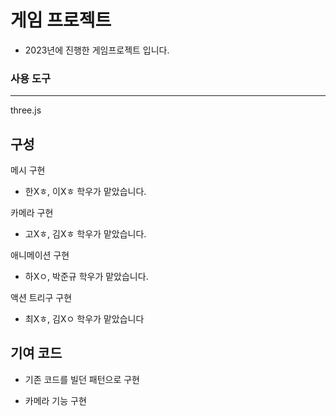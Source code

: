# 게임 프로젝트
- 2023년에 진행한 게임프로젝트 입니다.


### 사용 도구
---
three.js


## 구성

메시 구현

- 한Xㅎ, 이Xㅎ 학우가 맡았습니다.

카메라 구현

- 고Xㅎ, 김Xㅎ 학우가 맡았습니다.

애니메이션 구현

- 하Xㅇ, 박준규 학우가 맡았습니다.

액션 트리구 구현

- 최Xㅎ, 김Xㅇ 학우가 맡았습니다


## 기여 코드
- 기존 코드를 빌던 패턴으로 구현


- 카메라 기능 구현
